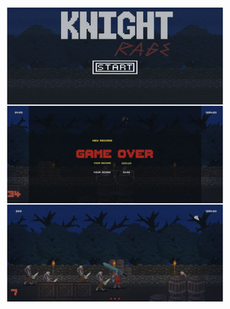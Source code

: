![Image alt](https://github.com/lichking21/UnityMobileGame/blob/main/Screenshots/photo_5433709550650905459_y.jpg)
![Image alt](https://github.com/lichking21/UnityMobileGame/blob/main/Screenshots/photo_5433709550650905458_y.jpg)
![Image alt](https://github.com/lichking21/UnityMobileGame/blob/main/Screenshots/photo_5433709550650905457_y.jpg)

